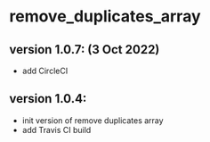 # remove_duplicates_array

## version 1.0.7: (3 Oct 2022)

-   add CircleCI

## version 1.0.4:

-   init version of remove duplicates array
-   add Travis CI build
